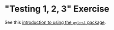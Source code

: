 # "Testing 1, 2, 3" Exercise

See this [introduction to using the `pytest` package](/notes/python/packages/pytest.md#usage).
